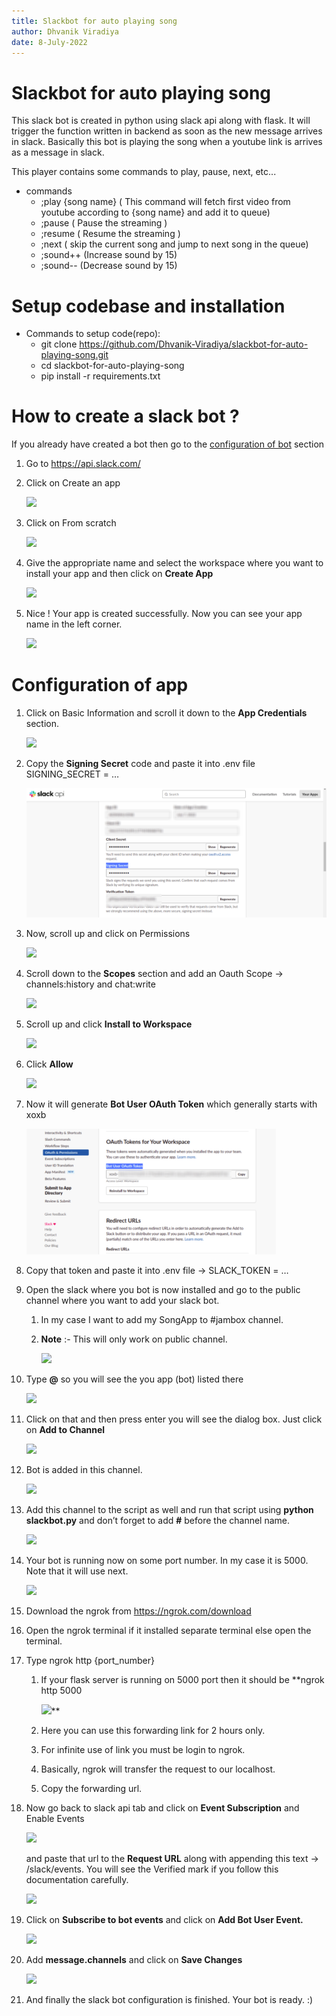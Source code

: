 ```yaml
---
title: Slackbot for auto playing song
author: Dhvanik Viradiya
date: 8-July-2022
---
```


# Slackbot for auto playing song

This slack bot is created in python using slack api along with flask. It will trigger the function written in backend as soon as the new message arrives in slack. Basically this bot is playing the song when a youtube link is arrives as a message in slack.

This player contains some commands to play, pause, next, etc...

-  commands
   -  ;play {song name} (  This command will fetch first video from youtube according to {song name} and add it to queue)
   -  ;pause ( Pause the streaming )
   -  ;resume ( Resume the streaming )
   -  ;next ( skip the current song and jump to next song in the queue)
   -  ;sound++ (Increase sound by 15)
   -  ;sound-- (Decrease sound by 15)

# Setup codebase and installation

- Commands to setup code(repo):
  - git clone <https://github.com/Dhvanik-Viradiya/slackbot-for-auto-playing-song.git>
  - cd slackbot-for-auto-playing-song
  - pip install -r requirements.txt

# How to create a slack bot ?

If you already have created a bot then go to the [configuration of bot](#ConfigurationApp) section

1. Go to <https://api.slack.com/>
1. Click on Create an app

   ![](https://github.com/Dhvanik-Viradiya/slackbot-for-auto-playing-song/blob/main/images/Aspose.Words.ee9642b8-723d-4e63-8859-c0c97d669060.001.png)

1. Click on From scratch

   ![](https://github.com/Dhvanik-Viradiya/slackbot-for-auto-playing-song/blob/main/images/Aspose.Words.ee9642b8-723d-4e63-8859-c0c97d669060.002.png)

1. Give the appropriate name and select the workspace where you want to install your app and then click on **Create App**

   ![](https://github.com/Dhvanik-Viradiya/slackbot-for-auto-playing-song/blob/main/images/Aspose.Words.ee9642b8-723d-4e63-8859-c0c97d669060.003.png)

1. Nice ! Your app is created successfully. Now you can see your app name in the left corner.

   ![](https://github.com/Dhvanik-Viradiya/slackbot-for-auto-playing-song/blob/main/images/Aspose.Words.ee9642b8-723d-4e63-8859-c0c97d669060.004.png)

<h1 id="ConfigurationApp">
   Configuration of app
</h1>

1. Click on Basic Information and scroll it down to the **App Credentials** section.

   ![](https://github.com/Dhvanik-Viradiya/slackbot-for-auto-playing-song/blob/main/images/Aspose.Words.ee9642b8-723d-4e63-8859-c0c97d669060.005.png)

1. Copy the **Signing Secret** code and paste it into .env file SIGNING\_SECRET = …

   ![](https://github.com/Dhvanik-Viradiya/slackbot-for-auto-playing-song/blob/main/images/Aspose.Words.ee9642b8-723d-4e63-8859-c0c97d669060.006.png)

1. Now, scroll up and click on Permissions

   ![](https://github.com/Dhvanik-Viradiya/slackbot-for-auto-playing-song/blob/main/images/Aspose.Words.ee9642b8-723d-4e63-8859-c0c97d669060.007.png)

1. Scroll down to the **Scopes** section and add an Oauth Scope -> channels:history and chat:write

   ![](https://github.com/Dhvanik-Viradiya/slackbot-for-auto-playing-song/blob/main/images/Aspose.Words.ee9642b8-723d-4e63-8859-c0c97d669060.008.png)

1. Scroll up and click **Install to Workspace**

   ![](https://github.com/Dhvanik-Viradiya/slackbot-for-auto-playing-song/blob/main/images/Aspose.Words.ee9642b8-723d-4e63-8859-c0c97d669060.009.png)

1. Click **Allow**

   ![](https://github.com/Dhvanik-Viradiya/slackbot-for-auto-playing-song/blob/main/images/Aspose.Words.ee9642b8-723d-4e63-8859-c0c97d669060.010.png)

1. Now it will generate **Bot User OAuth Token** which generally starts with xoxb

   ![](https://github.com/Dhvanik-Viradiya/slackbot-for-auto-playing-song/blob/main/images/Aspose.Words.ee9642b8-723d-4e63-8859-c0c97d669060.011.png)

1. Copy that token and paste it into .env file -> SLACK\_TOKEN = …

1. Open the slack where you bot is now installed and go to the public channel where you want to add your slack bot.
   1. In my case I want to add my SongApp to #jambox channel.
   1. **Note** :- This will only work on public channel.

      ![](https://github.com/Dhvanik-Viradiya/slackbot-for-auto-playing-song/blob/main/images/Aspose.Words.ee9642b8-723d-4e63-8859-c0c97d669060.012.png)

1. Type **@** so you will see the you app (bot) listed there

   ![](https://github.com/Dhvanik-Viradiya/slackbot-for-auto-playing-song/blob/main/images/Aspose.Words.ee9642b8-723d-4e63-8859-c0c97d669060.013.png)

1. Click on that and then press enter you will see the dialog box. Just click on **Add to Channel**

   ![](https://github.com/Dhvanik-Viradiya/slackbot-for-auto-playing-song/blob/main/images/Aspose.Words.ee9642b8-723d-4e63-8859-c0c97d669060.014.png)

1. Bot is added in this channel.

   ![](https://github.com/Dhvanik-Viradiya/slackbot-for-auto-playing-song/blob/main/images/Aspose.Words.ee9642b8-723d-4e63-8859-c0c97d669060.015.png)

1. Add this channel to the script as well and run that script using **python slackbot.py** and don’t forget to add **#** before the channel name.

   ![](https://github.com/Dhvanik-Viradiya/slackbot-for-auto-playing-song/blob/main/images/Aspose.Words.ee9642b8-723d-4e63-8859-c0c97d669060.016.png)

1. Your bot is running now on some port number. In my case it is 5000. Note that it will use next.

   ![](https://github.com/Dhvanik-Viradiya/slackbot-for-auto-playing-song/blob/main/images/Aspose.Words.ee9642b8-723d-4e63-8859-c0c97d669060.017.png)

1. Download the ngrok from <https://ngrok.com/download>

1. Open the ngrok terminal if it installed separate terminal else open the terminal.

1. Type ngrok http {port\_number}

   1. If your flask server is running on 5000 port then it should be **ngrok http 5000

      ![](https://github.com/Dhvanik-Viradiya/slackbot-for-auto-playing-song/blob/main/images/Aspose.Words.ee9642b8-723d-4e63-8859-c0c97d669060.018.png)**

   1. Here you can use this forwarding link for 2 hours only.

   1. For infinite use of link you must be login to ngrok.

   1. Basically, ngrok will transfer the request to our localhost.

   1. Copy the forwarding url.

1. Now go back to slack api tab and click on **Event Subscription** and Enable Events

   ![](https://github.com/Dhvanik-Viradiya/slackbot-for-auto-playing-song/blob/main/images/Aspose.Words.ee9642b8-723d-4e63-8859-c0c97d669060.019.png)

   and paste that url to the **Request URL** along with appending this text -> /slack/events. You will see the Verified mark if you follow this documentation carefully.

   ![](https://github.com/Dhvanik-Viradiya/slackbot-for-auto-playing-song/blob/main/images/Aspose.Words.ee9642b8-723d-4e63-8859-c0c97d669060.020.png)

1. Click on **Subscribe to bot events** and click on **Add Bot User Event.**

   ![](https://github.com/Dhvanik-Viradiya/slackbot-for-auto-playing-song/blob/main/images/Aspose.Words.ee9642b8-723d-4e63-8859-c0c97d669060.021.png)

1. Add **message.channels** and click on **Save Changes**

   ![](https://github.com/Dhvanik-Viradiya/slackbot-for-auto-playing-song/blob/main/images/Aspose.Words.ee9642b8-723d-4e63-8859-c0c97d669060.022.png)

1. And finally the slack bot configuration is finished. Your bot is ready. :)
